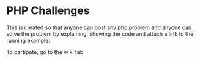 # PHP Challenges

This is created so that anyone can post any php problem and anyone can solve the problem by explaining, showing the code and attach a link to the running example.

To partipate, go to the wiki tab
